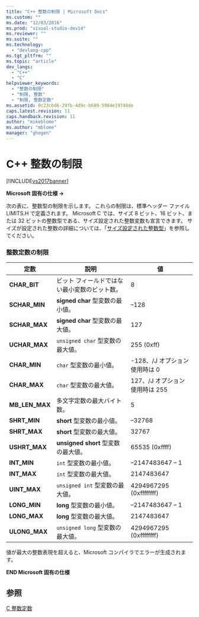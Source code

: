 ```yaml
---
title: "C++ 整数の制限 | Microsoft Docs"
ms.custom: ""
ms.date: "12/03/2016"
ms.prod: "visual-studio-dev14"
ms.reviewer: ""
ms.suite: ""
ms.technology: 
  - "devlang-cpp"
ms.tgt_pltfrm: ""
ms.topic: "article"
dev_langs: 
  - "C++"
  - "C"
helpviewer_keywords: 
  - "整数の制限"
  - "制限, 整数"
  - "制限, 整数定数"
ms.assetid: 0c23cbd6-29fb-4d9c-b689-5984e19748de
caps.latest.revision: 11
caps.handback.revision: 11
author: "mikeblome"
ms.author: "mblome"
manager: "ghogen"
---
```

# C++ 整数の制限
[!INCLUDE[vs2017banner](../assembler/inline/includes/vs2017banner.md)]

**Microsoft 固有の仕様 →**  
  
 次の表に、整数型の制限を示します。  これらの制限は、標準ヘッダー ファイル LIMITS.H で定義されます。  Microsoft C では、サイズ 8 ビット、16 ビット、または 32 ビットの整数型である、サイズ設定された整数変数も宣言できます。  サイズが設定された整数の詳細については、「[サイズ設定された整数型](../c-language/c-sized-integer-types.md)」を参照してください。  
  
### 整数定数の制限  
  
|**定数**|説明|値|  
|------------|--------|-------|  
|**CHAR\_BIT**|ビット フィールドではない最小変数のビット数。|8|  
|**SCHAR\_MIN**|**signed char** 型変数の最小値。|–128|  
|**SCHAR\_MAX**|**signed char** 型変数の最大値。|127|  
|**UCHAR\_MAX**|`unsigned char` 型変数の最大値。|255 \(0xff\)|  
|**CHAR\_MIN**|`char` 型変数の最小値。|\-128、\/J オプション使用時は 0|  
|**CHAR\_MAX**|`char` 型変数の最大値。|127、\/J オプション使用時は 255|  
|**MB\_LEN\_MAX**|多文字定数の最大バイト数。|5|  
|**SHRT\_MIN**|**short** 型変数の最小値。|–32768|  
|**SHRT\_MAX**|**short** 型変数の最大値。|32767|  
|**USHRT\_MAX**|**unsigned short** 型変数の最大値。|65535 \(0xffff\)|  
|**INT\_MIN**|`int` 型変数の最小値。|–2147483647 – 1|  
|**INT\_MAX**|`int` 型変数の最大値。|2147483647|  
|**UINT\_MAX**|`unsigned int` 型変数の最大値。|4294967295 \(0xffffffff\)|  
|**LONG\_MIN**|**long** 型変数の最小値。|–2147483647 – 1|  
|**LONG\_MAX**|**long** 型変数の最大値。|2147483647|  
|**ULONG\_MAX**|`unsigned long` 型変数の最大値。|4294967295 \(0xffffffff\)|  
  
 値が最大の整数表現を超えると、Microsoft コンパイラでエラーが生成されます。  
  
 **END Microsoft 固有の仕様**  
  
## 参照  
 [C 整数定数](../Topic/C%20Integer%20Constants.md)